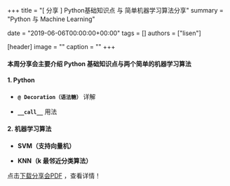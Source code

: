 +++
title = "[ 分享 ] Python基础知识点 与 简单机器学习算法分享"
summary = "Python 与 Machine Learning"

date = "2019-06-06T00:00:00+00:00"
tags = []
authors = ["lisen"]

[header]
image = ""
caption = ""
+++
#### 本周分享会主要介绍 **Python** 基础知识点与两个简单的**机器学习**算法
#### 1. Python
- **`@ Decoration（语法糖）`** 详解

- **`__call__`** 用法

#### 2. 机器学习算法
- **SVM（支持向量机）**

- **KNN（k 最邻近分类算法）**

点击[下载分享会PDF](https://eyrie.coden.hk/space/?path=/c422/weekly-keynote/2019-06-06-lisen/keynote.pdf) ，查看详情！


